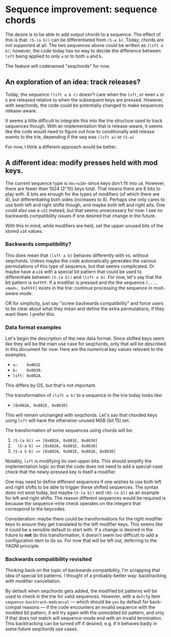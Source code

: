 # Sequence improvement: sequence chords

The desire is to be able to add output chords to a sequence.
The effect of this is that: `(S-(a b))` can be differentiated from `(S-a b)`.
Today, chords are not supported at all.
The two sequences above could be written as `(lsft a b)`;
however, the code today has no way to decide the difference
between `lsft` being applied to only `a` or to both `a` and `b`.

The feature will codenamed "seqchords" for now.

## An exploration of an idea: track releases?

Today, the sequence `(lsft a b c)` doesn't care when the `lsft`,
or even `a` or `b` are released relative to when the subsequent keys
are pressed. However, with seqchords, the code could be potentially changed to
make sequences release-aware.

It seems a little difficult to integrate
this into the trie structure used to track sequences though.
With an implementation that is release-aware,
it seems like the code would need to figure out how to conditionally
add release events to the trie, depending if the seq was
`(lsft a)` or `(S-a)`

For now, I think a different approach would be better.

## A different idea: modify presses held with mod keys.

The current sequence type is `Vec<u16>` since keys don't fit into `u8`.
However, there are fewer than 1024 (2^10) keys total.
That means there are 6 bits to play with.
6 bits are enough for the types of modifiers (of which there are 4),
but differentiating both sides (increases to 8).
Perhaps one only cares to use both left and right shifts though, and maybe
both left and right alts.
One could also use a `u32` instead, but that seems unnecessary for now.
I see no backwards compatibility issues if one
desired that change in the future.

With this in mind, while modifiers are held, set the upper unused bits of
the stored `u16` values.

### Backwards compatibility?

This does mean that `(lsft a b)` behaves differently
with vs. without seqchords.
Unless maybe the code automatically generates the various permutations
of this type of sequence, but that seems complicated.
Or maybe have a `u16` with a special bit pattern that could be used
to differentiate between `(S-(a b))` and `(lsft a b)`.
For now, let's say that the bit pattern is `0xFFFF`.
If a modifier is pressed and the the sequence `[..., <mod>, 0xFFFF]`
exists in the trie: continue processing the sequence in mod-aware mode.

OR for simplicity, just say "screw backwards compatibility" and force users
to be clear about what they mean and define the extra permutations, if they
want them. I prefer this.

### Data format examples

Let's begin the description of the new data format.
Since shifted keys seem like they will be the main use case for seqchords,
only that will be described in this document for now.
Here are the numerical key values relevant to the examples.

- `a:    0x001E`
- `b:    0x0030`.
- `lsft: 0x002A`.

This differs by OS, but that's not important.

The transformation of `(lsft a b)` to a sequence in the trie today
looks like:

- `[0x002A, 0x001E, 0x0030]`

This will remain unchanged with seqchords.
Let's say that chorded keys using `lsft`
will have the otherwise-unused MSB (bit 15) set.

The transformation of some sequences using chords will be:

1. `(S-(a b)) => [0x802A, 0x801E, 0x8030]`
2. `  (S-a b) => [0x802A, 0x801E, 0x0030]`
3. `(S-a S-b) => [0x802A, 0x801E, 0x802A, 0x8030]`

Notably, `lsft` is modifying its own upper bits.
This should simplify the implementation logic
so that the code does not need to add a special-case check
that the newly-pressed key is itself a modifier.

One may need to define different sequences if one wishes to use both
left and right shifts to be able to trigger these shifted sequences.
The syntax does not exist today, but maybe `(S-(a b))` and `(RS-(a b))`
as an example for left and right shifts.
The reason different sequences would be required is because the
sequence->trie check operates on the integers that correspond to the keycodes.

Consideration: maybe there could be transformations for the right modifier
keys to ensure they get translated to the left modifier keys.
This seems like it could be a sensible default to start with.
If a change is desired in the future to **not** do this transformation,
it doesn't seem too difficult to add a configuration item to do so.
For now that will be left out, deferring to the YAGNI principle.

### Backwards compatibility revisited

Thinking back on the topic of backwards compatibility,
I'm scrapping that idea of special bit patterns.
I thought of a probably-better way:
backtracking with modifier cancellation.

By default when seqchords gets added,
the modified bit patterns will be used
to check in the trie for valid sequences.
However, with a `defcfg` item `sequence-backtrack-modcancel`
— which should be `yes` by default for back-compat reasons —
if the code encounters an invalid sequence with the modded bit pattern,
it will try again with the unmodded bit pattern, and only if that does not
match will sequence-mode end with an invalid termination.
This backtracking can be turned off if desired,
e.g. if it behaves badly in some future seqchords use cases.
